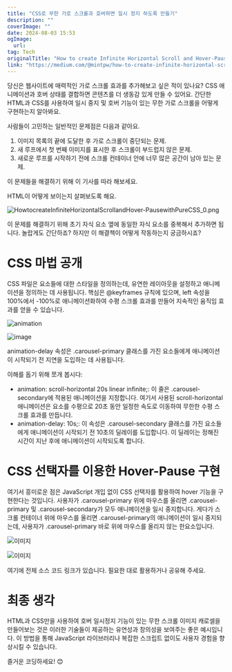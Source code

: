 ```yaml
---
title: "CSS로 무한 가로 스크롤과 호버하면 일시 정지 하도록 만들기"
description: ""
coverImage: ""
date: 2024-08-03 15:53
ogImage: 
  url: 
tag: Tech
originalTitle: "How to create Infinite Horizontal Scroll and Hover-Pause with Pure CSS"
link: "https://medium.com/@mintpw/how-to-create-infinite-horizontal-scroll-and-hover-pause-with-pure-css-b052caa683bd"
---
```




당신은 웹사이트에 매력적인 가로 스크롤 효과를 추가해보고 싶은 적이 있나요? CSS 애니메이션과 호버 상태를 결합하면 콘텐츠를 더 생동감 있게 만들 수 있어요. 간단한 HTML과 CSS를 사용하여 일시 중지 및 호버 기능이 있는 무한 가로 스크롤을 어떻게 구현하는지 알아봐요.

사람들이 고민하는 일반적인 문제점은 다음과 같아요.

1. 이미지 목록의 끝에 도달한 후 가로 스크롤이 중단되는 문제.
2. 새 루프에서 첫 번째 이미지를 표시한 후 스크롤이 부드럽지 않은 문제.
3. 새로운 루프를 시작하기 전에 스크롤 컨테이너 안에 너무 많은 공간이 남아 있는 문제.

이 문제들을 해결하기 위해 이 기사를 따라 해보세요.

<div class="content-ad"></div>

HTML이 어떻게 보이는지 살펴보도록 해요.

![HowtocreateInfiniteHorizontalScrollandHover-PausewithPureCSS_0.png](/assets/img/HowtocreateInfiniteHorizontalScrollandHover-PausewithPureCSS_0.png)

이 문제를 해결하기 위해 초기 자식 요소 옆에 동일한 자식 요소를 중복해서 추가하면 됩니다. 놀랍게도 간단하죠? 하지만 이 해결책이 어떻게 작동하는지 궁금하시죠?

# CSS 마법 공개

<div class="content-ad"></div>

CSS 파일은 요소들에 대한 스타일을 정의하는데, 유연한 레이아웃을 설정하고 애니메이션을 정의하는 데 사용됩니다. 핵심은 @keyframes 규칙에 있으며, left 속성을 100%에서 -100%로 애니메이션화하여 수평 스크롤 효과를 만들어 지속적인 움직임 효과를 얻을 수 있습니다.

![animation](https://miro.medium.com/v2/resize:fit:1200/1*vMDS-jnJPuUTGelL8KlKqg.gif)

![image](/assets/img/HowtocreateInfiniteHorizontalScrollandHover-PausewithPureCSS_2.png)

animation-delay 속성은 .carousel-primary 클래스를 가진 요소들에게 애니메이션이 시작되기 전 지연을 도입하는 데 사용됩니다.

<div class="content-ad"></div>

이해를 돕기 위해 쪼개 봅시다:

- animation: scroll-horizontal 20s linear infinite;: 이 줄은 .carousel-secondary에 적용된 애니메이션을 지정합니다. 여기서 사용된 scroll-horizontal 애니메이션은 요소를 수평으로 20초 동안 일정한 속도로 이동하여 무한한 수평 스크롤 효과를 만듭니다.
- animation-delay: 10s;: 이 속성은 .carousel-secondary 클래스를 가진 요소들에게 애니메이션이 시작되기 전 10초의 딜레이를 도입합니다. 이 딜레이는 정해진 시간이 지난 후에 애니메이션이 시작되도록 합니다.

# CSS 선택자를 이용한 Hover-Pause 구현

여기서 흥미로운 점은 JavaScript 개입 없이 CSS 선택자를 활용하여 hover 기능을 구현한다는 것입니다. 사용자가 .carousel-primary 위에 마우스를 올리면 .carousel-primary 및 .carousel-secondary가 모두 애니메이션을 일시 중지합니다. 게다가 스크롤 컨테이너 위에 마우스를 올리면 .carousel-primary의 애니메이션이 일시 중지되는데, 사용자가 .carousel-primary 바로 위에 마우스를 올리지 않는 한요소입니다.

<div class="content-ad"></div>

![이미지](https://miro.medium.com/v2/resize:fit:1200/1*l0GMNsK98-WD1FjDaSBrhQ.gif)

![이미지](/assets/img/HowtocreateInfiniteHorizontalScrollandHover-PausewithPureCSS_4.png)

여기에 전체 소스 코드 링크가 있습니다. 필요한 대로 활용하거나 공유해 주세요.

# 최종 생각

<div class="content-ad"></div>

HTML과 CSS만을 사용하여 호버 일시정지 기능이 있는 무한 스크롤 이미지 캐로셀을 만들어보는 것은 이러한 기술들이 제공하는 유연성과 창의성을 보여주는 좋은 예시입니다. 이 방법을 통해 JavaScript 라이브러리나 복잡한 스크립트 없이도 사용자 경험을 향상시킬 수 있습니다.

즐거운 코딩하세요! 😊
